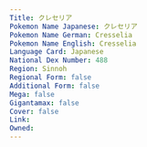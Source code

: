 ```yaml
---
﻿Title: クレセリア
Pokemon Name Japanese: クレセリア
Pokemon Name German: Cresselia
Pokemon Name English: Cresselia
Language Card: Japanese
National Dex Number: 488
Region: Sinnoh
Regional Form: false
Additional Form: false
Mega: false
Gigantamax: false
Cover: false
Link: 
Owned: 
---
```

